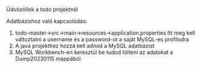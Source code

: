 Üdvözöllek a todo projektnél

Adatbázishoz való kapcsolódás:
1. todo-master->src->main->resources->application.properties  Itt meg kell változtatni a username és a password-ot a saját MySQL-es profilodra
2. A java projekthez hozzá kell adnod a MySQL adatbázist
3. MySQL Workbench-en keresztül be tudod tölteni az adatokat a Dump20230115 mappából

